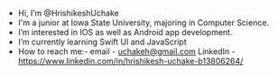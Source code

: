 - Hi, I’m @HrishikeshUchake
- I'm a junior at Iowa State University, majoring in Computer Science.
- I’m interested in IOS as well as Android app development.
- I’m currently learning Swift UI and JavaScript
- How to reach me:-
  email - uchakeh@gmail.com
  LinkedIn - https://www.linkedin.com/in/hrishikesh-uchake-b13806264/


<!---
HrishikeshUchake/HrishikeshUchake is a ✨ special ✨ repository because its `README.md` (this file) appears on your GitHub profile.
You can click the Preview link to take a look at your changes.
--->
